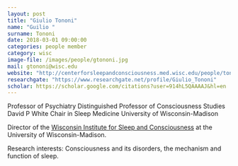 ```yaml
---
layout: post
title: "Giulio Tononi"
name: "Guilio "
surname: Tononi
date: 2018-03-01 09:00:00
categories: people member
category: wisc
image-file: /images/people/gtononi.jpg
mail: gtononi@wisc.edu
website: "http://centerforsleepandconsciousness.med.wisc.edu/people/tononi.html"
researchgate: "https://www.researchgate.net/profile/Giulio_Tononi"
scholar: https://scholar.google.com/citations?user=914hL5QAAAAJ&hl=en
---
```


Professor of Psychiatry
Distinguished Professor of Consciousness Studies
David P White Chair in Sleep Medicine
University of Wisconsin-Madison

Director of the [Wisconsin Institute for Sleep and Consciousness](http://centerforsleepandconsciousness.med.wisc.edu/) at the University of Wisconsin-Madison.

Research interests: Consciousness and its disorders, the mechanism and function of sleep.
